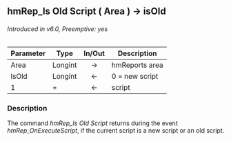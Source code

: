 ## hmRep_Is Old Script ( Area ) → isOld
###### Introduced in v6.0, Preemptive: yes

|Parameter|Type|In/Out|Description
|---|---|:---:|---
|Area|Longint|→|hmReports area
|IsOld|Longint|←|0 = new script
|1|=|←|script

### Description
The command *hmRep_Is Old Script* returns during the event *hmRep_OnExecuteScript*, if the current script is a new script or an old script.
